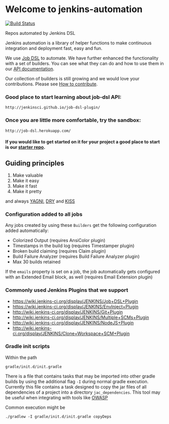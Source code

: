 # Welcome to jenkins-automation

[![Build Status](https://travis-ci.org/cfpb/jenkins-automation.svg?branch=master)](https://travis-ci.org/cfpb/jenkins-automation)

Repos automated by Jenkins DSL

Jenkins automation is a library of helper functions to make continuous integration
and deployment fast, easy and fun.

We use [Job DSL](https://github.com/jenkinsci/job-dsl-plugin/wiki) to automate.
We have further enhanced the functionality with a set of builders. You can see what they can do and how to use them in our
[API documentation](http://cfpb.github.io/jenkins-automation/).

Our collection of builders is still growing and we would love your contributions. Please see [How to contribute](CONTRIBUTING.md).

### Good place to start learning about job-dsl API:

    http://jenkinsci.github.io/job-dsl-plugin/

### Once you are little more comfortable, try the sandbox:

    http://job-dsl.herokuapp.com/

#### If you would like to get started on it for your project a good place to start is our [starter repo](https://github.com/cfpb/jenkins-as-code-starter-project).

## Guiding principles

1. Make valuable
2. Make it easy
3. Make it fast
4. Make it pretty

and always [YAGNI](https://en.wikipedia.org/wiki/You_aren%27t_gonna_need_it),
            [DRY](https://en.wikipedia.org/wiki/Don%27t_repeat_yourself)
          and [KISS](https://en.wikipedia.org/wiki/KISS_principle)

### Configuration added to all jobs

Any jobs created by using these `Builders` get the following configuration added automatically:

- Colorized Output (requires AnsiColor plugin)
- Timestamps in the build log (requires Timestamper plugin)
- Broken build claiming (requires Claim plugin)
- Build Failure Analyzer (requires Build Failure Analyzer plugin)
- Max 30 builds retained

If the `emails` property is set on a job, the job automatically gets configured with an Extended Email block, as well (requires Email Extension plugin)

### Commonly used Jenkins Plugins that we support

- https://wiki.jenkins-ci.org/display/JENKINS/Job+DSL+Plugin
- https://wiki.jenkins-ci.org/display/JENKINS/EnvInject+Plugin
- http://wiki.jenkins-ci.org/display/JENKINS/Git+Plugin
- http://wiki.jenkins-ci.org/display/JENKINS/Multiple+SCMs+Plugin
- http://wiki.jenkins-ci.org/display/JENKINS/NodeJS+Plugin
- http://wiki.jenkins-ci.org/display/JENKINS/Clone+Workspace+SCM+Plugin


### Gradle init scripts

Within the path 

```
gradle/init.d/init.gradle
```

There is a file that contains tasks that may be imported into other 
gradle builds by using the additional flag `-I` during normal gradle
execution. Currently this file contains a task designed to copy the
jar files of all dependencies of a project into a directory `jac_dependencies`.
This tool may be useful when integrating with tools like
[OWASP](https://www.owasp.org/index.php/OWASP_Dependency_Check)


Common execution might be

```
./gradlew -I gradle/init.d/init.gradle copyDeps
```
